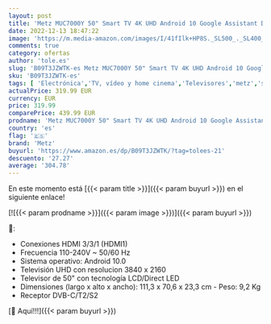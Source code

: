 ```yaml
---
layout: post
title: 'Metz MUC7000Y 50" Smart TV 4K UHD Android 10 Google Assistant DVB-C/T2/S2 Audio 2  10W Color Gris Plata'
date: 2022-12-13 18:47:22
image: 'https://m.media-amazon.com/images/I/41fIlk+HP8S._SL500_._SL400_.jpg'
comments: true
category: ofertas
author: 'tole.es'
slug: 'B09T3JZWTK-es Metz MUC7000Y 50" Smart TV 4K UHD Android 10 Google...'
sku: 'B09T3JZWTK-es'
tags: [ 'Electrónica','TV, vídeo y home cinema','Televisores','metz','smart','tv','🇪🇸', ]
actualPrice: 319.99 EUR
currency: EUR
price: 319.99
comparePrice: 439.99 EUR
prodname: 'Metz MUC7000Y 50" Smart TV 4K UHD Android 10 Google Assistant DVB-C/T2/S2 Audio 2  10W Color Gris Plata'
country: 'es'
flag: '🇪🇸'
brand: 'Metz'
buyurl: 'https://www.amazon.es/dp/B09T3JZWTK/?tag=tolees-21'
descuento: '27.27'
average: '304.78'
---
```


En este momento está [{{< param title >}}]({{< param buyurl >}}) en el siguiente enlace!

[![{{< param prodname >}}]({{< param image >}})]({{< param buyurl >}})

🔎:

- Conexiones HDMI 3/3/1 (HDMI1)
- Frecuencia 110-240V ~ 50/60 Hz
- Sistema operativo: Android 10.0
- Televisión UHD con resolucion 3840 x 2160
- Televisor de 50" con tecnología LCD/Direct LED
- Dimensiones (largo x alto x ancho): 111,3 x 70,6 x 23,3 cm - Peso: 9,2 Kg
- Receptor DVB-C/T2/S2

[🛒 Aquí!!!]({{< param buyurl >}})
